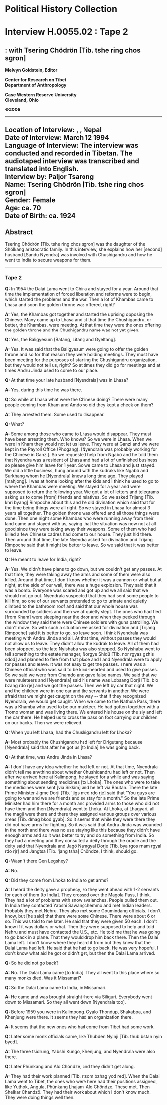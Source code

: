 # Political History Collection  
# Interview H.0055.02 : Tape 2  
##  : with Tsering Chödrön [Tib. tshe ring chos sgron]  


**Melvyn Goldstein, Editor**  

**Center for Research on Tibet**  
**Department of Anthropology**  

**Case Western Reserve University**  
**Cleveland, Ohio**  

**©2005**  

---  
**Location of Interview:** , , Nepal  
**Date of Interview:** March 12 1994  
**Language of Interview:** The interview was conducted and recorded in Tibetan. The audiotaped interview was transcribed and translated into English.  
**Interview by:** Paljor Tsarong  
**Name:** Tsering Chödrön [Tib. tshe ring chos sgron]  
**Gender:** Female  
**Age:** ca. 70  
**Date of Birth:** ca. 1924  
---  
## Abstract  

 Tsering Chödrön [Tib. tshe ring chos sgron] was the daughter of the Shölkang aristocratic family. In this interview, she explains how her [second] husband [Sandu Nyendra] was involved with Chushigandru and how he went to India to secure weapons for them. 
  
---
### Tape 2  
**Q:**  In 1954 the Dalai Lama went to China and stayed for a year. Around that time the implementation of forced liberation and reforms were to begin, which started the problems and the war. Then a lot of Khambas came to Lhasa and soon the golden throne was offered, right?   

**A:**  Yes, the Khambas got together and started the uprising opposing the Chinese. Many came up to Lhasa and at that time the Chushigandru, or better, the Khambas, were meeting. At that time they were the ones offering the golden throne and the Chushigandru name was not yet given.   

**Q:**  Yes, the Baligyesum [Batang, Litang and Gyeltang].   

**A:**  Yes. It was said that the Baligyesum were going to offer the golden throne and so for that reason they were holding meetings. They must have been meeting for the purposes of starting the Chushigandru organization, but they would not tell us, right? So at times they did go for meetings and at times Andru Jinda used to come to our place.   

**Q:**  At that time your late husband [Nyendrala] was in Lhasa?   

**A:**  Yes, during this time he was there.   

**Q:**  So while at Lhasa what were the Chinese doing? There were many people coming from Kham and Amdo so did they kept a check on them?   

**A:**  They arrested them. Some used to disappear.   

**Q:**  What?   

**A:**  Some among those who came to Lhasa would disappear. They must have been arresting them. Who knows? So we were in Lhasa. When we were in Kham they would not let us leave. They were at Ganzi and we were kept in the Payroll Office (Phogang). [Nyendrala was probably working for the Chinese in Ganzi]. So we requested help from Ngabö and he told them that Nyendra was a resident of Lhasa and had a lot of unfinished business so please give him leave for 1 year. So we came to Lhasa and just stayed. We did a little business, hung around with the kudraks like Ngabö and Surkhang whom he [Nyendrala] knew a long time ago. They played [mahjong]. I was at home looking after the kids and I think he used to go to where the Khambas were meeting. We stayed for a year and were supposed to return the following year. We got a lot of letters and telegrams asking us to come [from] friends and relatives. So we asked Trijang [Tib. khri byang] Rimpoche about this and he did divination which said that for the time being things were all right. So we stayed in Lhasa for almost 3 years all together. The golden throne was offered and all those things were done. Then one night some Khambas who were running away from their land came and stayed with us, saying that the situation was now not at all good since they were taking away their weapons. Some of them who had killed a few Chinese cadres had come to our house. They just hid there. Then around that time, the late Nyendra asked for divination and Trijang Rimpoche said that it might be better to leave. So we said that it was better to leave.   

**Q:**  He meant to leave for India, right?   

**A:**  Yes. We didn't have plans to go down, but we couldn't get any passes. At that time, they were taking away the arms and some of them were also killed. Around that time, I don't know whether it was a cannon or what but at night, at the side of our wall, there was a huge explosion. They said that it was a bomb. Everyone was scared and got up and we all said that we should not go out. Nyendrala suspected that they had sent some people to kill him, so one of our servants pretended to go to urinate and quietly climbed to the bathroom roof and said that our whole house was surrounded by soldiers and then we all quietly slept. The ones who had fled [from Kham] were sleeping near the door and when they peeked through the window they said there were Chinese soldiers with guns patrolling. We didn't move. So with such a situation we asked for divination and [Trijang Rimpoche] said it is better to go, so leave soon. I think Nyendrala was meeting with Andru Jinda and all. At that time, without passes they would not allow us to leave. They didn't allow the kudrak to leave. All of them had been stopped, so the late Nyishaba was also stopped. So Nyishaba went to tell something to the estate manager, Norgye Shidü [Tib. nor rgyas gzhis sdod] and planned to flee from that place and I and Nyendrala were to apply for passes and leave. It was not easy to get the passes. There was a Chinese official who was said to be kind-hearted and used to give passes. So we said we were from Chamdo and gave false names. We said that we were muleteers and [Nyendrala] said his name was Lobsang Dorji [Tib. blo bzang rdo rje] and we got the passes. Then we left by car that night. We and the children were in one car and the servants in another. We were afraid that we might get caught on the way -- that if they recognized Nyendrala, we would get caught. When we came to the Nathula Pass, there was a Khamba who used to be our muleteer. He had gotten together with a Tromo woman and was living there. We entered his house on the sly and left the car there. He helped us to cross the pass on foot carrying our children on our backs. Then we were relieved.   

**Q:**  When you left Lhasa, had the Chushigandru left for Lhoka?   

**A:**  Most probably the Chushigandru had left for Drigutang because [Nyendrala] said that after he got us [to India] he was going back.   

**Q:**  At that time, was Andru Jinda in Lhasa?   

**A:**  I don't have any idea whether he had left or not. At that time, Nyendrala didn't tell me anything about whether Chushigandru had left or not. Then after we arrived here at Kalimpong, he stayed for a while and was saying something about sending medicines [to Lhoka]. The ones who were to take the medicines were sent [via Sikkim] and he left via Bhutan. There the late Prime Minister Jigme Dorji [Tib. 'jigs med rdo rje] said that "You guys are going to war and we are friends and so stay for a month." So the late Prime Minister had him there for a month and provided arms to those who did not have them and then [Nyendrala] went to Lhoka. At Lhoka, at Lhagyari, all the magji were there and there they assigned various groups over various areas [Tib. dmag bkod gyab]. So it seems that while they were there they did not have arms for fighting. So it was said that Andru Jinda was wounded in the north and there was no use staying like this because they didn't have enough arms and so it was better to try and do something from India. So they had a meeting and they consulted a deity through the oracle and the deity said that Nyendrala and Jagö Namgyal Dorje [Tib. bya rgos rnam rgyal rdo rjr] and Jangtsa [Tib. 'jang tsha] Chöndze, I think, should go.   

**Q:**  Wasn't there Gen Legshey?   

**A:**  No.   

**Q:**  Did they come from Lhoka to India to get arms?   

**A:**  I heard the deity gave a prophecy, so they went ahead with 1-2 servants for each of them [to India]. They crossed over the Magola Pass, I think. They had a lot of problems with snow avalanches. People pulled them out. In India they contacted Yabshi Sawangchemmo and met Indian leaders. Probably they met Nehru. They also met some Goumindang officials. I don't know, but [he said] that there were some Chinese. There were about 6 or so. This was told to me later. He said that they were given 50 each. I don't know if it was dollars or what. Then they were supposed to help and told Nehru and must have contacted the U.S., etc. He told me that he was going to go back in a plane. That they would drop him back there. Then the Dalai Lama left. I don't know where they heard it from but they knew that the Dalai Lama had left. He said that he had to go back. He was very hopeful. I don't know what aid he got or didn't get, but then the Dalai Lama arrived.   

**Q:**  So he did not go back?   

**A:**  No. The Dalai Lama came [to India]. They all went to this place where so many monks died. Was it Missamari?   

**Q:**  So the Dalai Lama came to India, in Missamari.   

**A:**  He came and was brought straight there via Siliguri. Everybody went down to Missamari. So they all went down [Nyendrala too].   

**Q:**  Before 1959 you were in Kalimpong. Gyalo Thondup, Shakabpa, and Khenjung were there. It seems they had an organization there.   

**A:**  It seems that the new ones who had come from Tibet had some work.   

**Q:**  Later some monk officials came, like Thubden Nyinji [Tib. thub bstan nyin byed].   

**A:**  The three tsidrung, Yabshi Kungö, Khenjung, and Nyendrala were also there.   

**Q:**  Later Phünkang and Alo Chöndze, and they didn't get along.   

**A:**  They had their work planned [Tib. rtsom bzhag yod red]. When the Dalai Lama went to Tibet, the ones who were here had their positions assigned, like Yuthok, Angula, Phünkang Lhajam, Alo Chöndze. These met. Then Shelkar Chandzö. They had their work about which I don't know much. They were doing things well then.   

